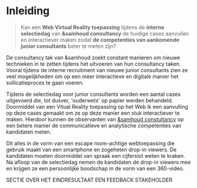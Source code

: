 # Inleiding

> Kan een **Web Virtual Reality toepassing** tijdens de **interne selectiedag** van **&samhoud consultancy** de huidige cases aanvullen en interactiever maken zodat **de competenties van aankomende junior consultants** beter te meten zijn?

De consultancy tak van &samhoud zoekt constant manieren om nieuwe technieken in te zetten tijdens het uitvoeren van hun consultancy taken. Vooral tijdens de interne recruitment van nieuwe junior consultants zien ze veel mogelijkheden om op een meer interactieve en digitale manier het sollicatieproces te gaan voeren.

Tijdens de selectiedag voor junior consultants worden een aantal cases uitgevoerd die, tot dusver, 'ouderwets' op papier werden behandeld. Doormiddel van een Vitual Reality toepassing op het Web ik een aanvulling op deze cases gemaakt om ze op deze manier een stuk interactiever te maken. Hierdoor kunnen de observanten van [&samhoud constultancy](http://consultancy.samhoud.com/en/home) op een betere manier de communicatieve en analytische competenties van kandidaten meten.

Dit alles in de vorm van een escape room-achtige webtoepassing die gebruik maakt van een smartphone en zogeheten drop-in viewers. De kandidaten moeten doormiddel van spraak een cijferslot weten te kraken. Na afloop van de selectiedag nemen de kandidaten de drop-in viewers mee en krijgen ze een persoonlijke boodschap in de vorm van een 360-video.


SECTIE OVER HET EINDRESULTAAT EEN FEEDBACK STAKEHOLDER
